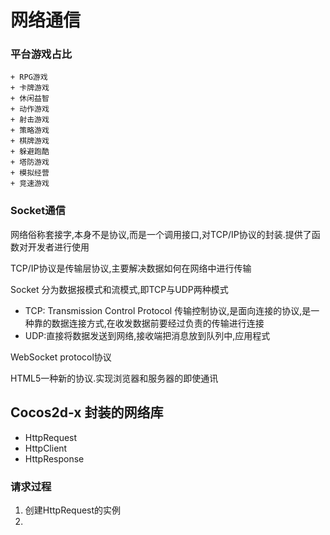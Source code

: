# 网络通信

### 平台游戏占比

	+ RPG游戏
	+ 卡牌游戏
	+ 休闲益智
	+ 动作游戏
	+ 射击游戏
	+ 策略游戏
	+ 棋牌游戏
	+ 躲避跑酷
	+ 塔防游戏
	+ 模拟经营
	+ 竞速游戏

### Socket通信

网络俗称套接字,本身不是协议,而是一个调用接口,对TCP/IP协议的封装.提供了函数对开发者进行使用

TCP/IP协议是传输层协议,主要解决数据如何在网络中进行传输

Socket 分为数据报模式和流模式,即TCP与UDP两种模式

+ TCP: Transmission Control Protocol 传输控制协议,是面向连接的协议,是一种靠的数据连接方式,在收发数据前要经过负责的传输进行连接
+ UDP:直接将数据发送到网络,接收端把消息放到队列中,应用程式

WebSocket protocol协议

HTML5一种新的协议.实现浏览器和服务器的即使通讯

## Cocos2d-x 封装的网络库

+ HttpRequest
+ HttpClient
+ HttpResponse

### 请求过程

1. 创建HttpRequest的实例
2. 

